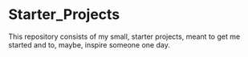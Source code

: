 # Starter_Projects
This repository consists of my small, starter projects, meant to get me started and to, maybe, inspire someone one day.
